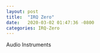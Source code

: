 ```yaml
---
layout: post
title:  "IRQ Zero"
date:   2020-03-02 01:47:36 -0800
categories: IRQ-Zero
---
```

Audio Instruments  

